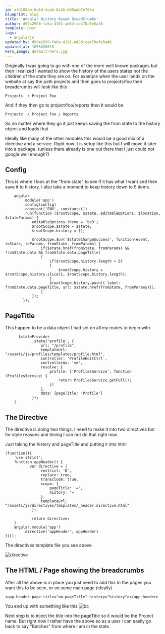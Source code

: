 ```yaml
---
id: afd105eb-6a1d-4ceb-8a2b-d08aab7e704e
blueprint: blog
title: 'Angular History Based BreadCrumbs'
author: d9942950-fa6a-4191-ad8d-ce470afe5a46
template: post
tags:
  - angularjs
updated_by: d9942950-fa6a-4191-ad8d-ce470afe5a46
updated_at: 1655430615
hero_image: default-hero.jpg
---
```

Originally I was going to go with one of the more well known packages but then I realized I wanted to show the history of the users states not the children of the state they are on. For example when the user lands on the website at say the path projects and then goes to projects/foo their breadcrumbs will look like this

~~~
Projects  / Project Foo
~~~

And if they then go to project/foo/reports then it would be 
 
~~~
Projects  / Project Foo / Reports
~~~

So no matter where they go it just keeps saving the from state to the history object and loads that. 

Ideally like many of the other modules this would be a good mix of a directive and a service. Right now it is setup like this but I will move it later into a package. (unless there already is one out there that I just could not google well enough?)

## Config

This is where I look at the "from state" to see if it has what I want and then save it to history. I also take a moment to keep history down to 5 items.
~~~
    angular
        .module('app')
        .config(config)
        .constant('ENV', constants())
        .run(function ($rootScope, $state, editableOptions, $location, $stateParams) {
            editableOptions.theme = 'bs3';
            $rootScope.$state = $state;
            $rootScope.history = [];

            $rootScope.$on('$stateChangeSuccess', function(event, toState, toParams, fromState, fromParams) {
                if($state.href(fromState, fromParams) && fromState.data && fromState.data.pageTitle)
                {
                    if($rootScope.history.length > 5)
                    {
                        $rootScope.history = $rootScope.history.slice(1, $rootScope.history.length);
                    }
                    $rootScope.history.push({ label: fromState.data.pageTitle, url: $state.href(fromState, fromParams)});
                }
            });
        });
~~~

## PageTitle

This happen to be a data object I had set on all my routes to begin with

~~~
      $stateProvider
            .state('profile', {
                url: "/profile",
                templateUrl: "/assets/js/profiles/templates/profile.html",
                controller: 'ProfileEditCtrl',
                controllerAs: 'vm',
                resolve: {
                    profile: ['ProfilesService', function (ProfilesService) {
                        return ProfilesService.getFull();
                    }]
                },
                data: {pageTitle: 'Profile'}
            });
    }
~~~

## The Directive

The directive is doing two things. I need to make it into two directives but for style reasons and timing I can not do that right now.

Just taking the history and pageTitle and putting it into html
~~~
(function(){
    'use strict';
    function appHeader() {
           var directive = {
                restrict: 'E',
                replace: true,
                transclude: true,
                scope: {
                    pageTitle: '=',
                    history: '='
                },
                templateUrl:   "/assets/js/directives/templates/_header.directive.html"
            };

            return directive;
    }
    angular.module('app')
        .directive('appHeader', appHeader)
})();
~~~

The directives template file you see above

![directive](https://dl.dropboxusercontent.com/s/vk5pmf52217e6ec/Screenshot%202014-12-11%2020.23.36.png?dl=0)

## The HTML / Page showing the breadcrumbs

After all the above is in place you just need to add this to the pages you want this to be seen, or on some main page (ideally)

~~~
<app-header page-title="vm.pageTitle" history="history"></app-header>
~~~

You end up with something like this
![bc](https://dl.dropboxusercontent.com/s/g1uac6y848mk6or/Screenshot%202014-12-11%2020.18.17.png?dl=0)

Next step is to inject the title into the pageTitle so it would be the Project name. But right now I rather have the above so as a user I can easily go back to say "Batches" from where I am in the state.